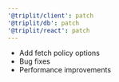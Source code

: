```yaml
---
'@triplit/client': patch
'@triplit/db': patch
'@triplit/react': patch
---
```


- Add fetch policy options
- Bug fixes
- Performance improvements
